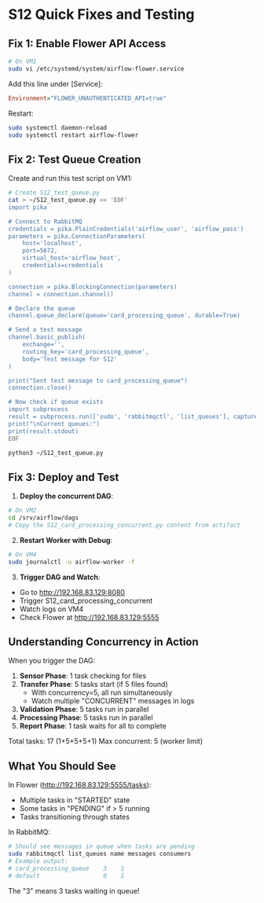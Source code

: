 # S12 Quick Fixes and Testing

## Fix 1: Enable Flower API Access

```bash
# On VM1
sudo vi /etc/systemd/system/airflow-flower.service
```

Add this line under [Service]:
```ini
Environment="FLOWER_UNAUTHENTICATED_API=true"
```

Restart:
```bash
sudo systemctl daemon-reload
sudo systemctl restart airflow-flower
```

## Fix 2: Test Queue Creation

Create and run this test script on VM1:

```bash
# Create S12_test_queue.py
cat > ~/S12_test_queue.py << 'EOF'
import pika

# Connect to RabbitMQ
credentials = pika.PlainCredentials('airflow_user', 'airflow_pass')
parameters = pika.ConnectionParameters(
    host='localhost',
    port=5672,
    virtual_host='airflow_host',
    credentials=credentials
)

connection = pika.BlockingConnection(parameters)
channel = connection.channel()

# Declare the queue
channel.queue_declare(queue='card_processing_queue', durable=True)

# Send a test message
channel.basic_publish(
    exchange='',
    routing_key='card_processing_queue',
    body='Test message for S12'
)

print("Sent test message to card_processing_queue")
connection.close()

# Now check if queue exists
import subprocess
result = subprocess.run(['sudo', 'rabbitmqctl', 'list_queues'], capture_output=True, text=True)
print("\nCurrent queues:")
print(result.stdout)
EOF

python3 ~/S12_test_queue.py
```

## Fix 3: Deploy and Test

1. **Deploy the concurrent DAG**:
```bash
# On VM2
cd /srv/airflow/dags
# Copy the S12_card_processing_concurrent.py content from artifact
```

2. **Restart Worker with Debug**:
```bash
# On VM4
sudo journalctl -u airflow-worker -f
```

3. **Trigger DAG and Watch**:
- Go to http://192.168.83.129:8080
- Trigger S12_card_processing_concurrent
- Watch logs on VM4
- Check Flower at http://192.168.83.129:5555

## Understanding Concurrency in Action

When you trigger the DAG:

1. **Sensor Phase**: 1 task checking for files
2. **Transfer Phase**: 5 tasks start (if 5 files found)
   - With concurrency=5, all run simultaneously
   - Watch multiple "CONCURRENT" messages in logs
3. **Validation Phase**: 5 tasks run in parallel
4. **Processing Phase**: 5 tasks run in parallel
5. **Report Phase**: 1 task waits for all to complete

Total tasks: 17 (1+5+5+5+1)
Max concurrent: 5 (worker limit)

## What You Should See

In Flower (http://192.168.83.129:5555/tasks):
- Multiple tasks in "STARTED" state
- Some tasks in "PENDING" if > 5 running
- Tasks transitioning through states

In RabbitMQ:
```bash
# Should see messages in queue when tasks are pending
sudo rabbitmqctl list_queues name messages consumers
# Example output:
# card_processing_queue    3    1
# default                  0    1
```

The "3" means 3 tasks waiting in queue!
